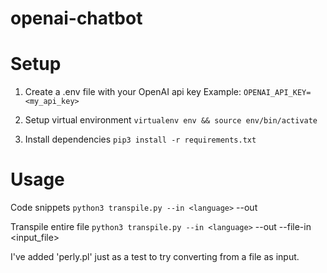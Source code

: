 # openai-chatbot


# Setup
1. Create a .env file with your OpenAI api key
Example: `OPENAI_API_KEY=<my_api_key>`

2. Setup virtual environment
`virtualenv env && source env/bin/activate`

3. Install dependencies
`pip3 install -r requirements.txt`


# Usage
Code snippets
`python3 transpile.py --in <language>` --out <language>

Transpile entire file
`python3 transpile.py --in <language>` --out <language> --file-in <input_file>

I've added 'perly.pl' just as a test to try converting from a file as input.